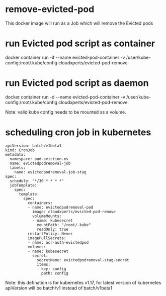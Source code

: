 # remove-evicted-pod
This docker image will run as a Job which will remove the Evicted pods


# run Evicted pod script as container
docker container run -it --name evicted-pod-container -v /user/kube-config:/root/.kube/config cloudxperts/evicted-pod-remove

# run Evicted pod script as daemon

docker container run -d --name evicted-pod-container -v /user/kube-config:/root/.kube/config cloudxperts/evicted-pod-remove

Note: valid kube config needs to be mounted as a volume.


# scheduling cron job in kubernetes

```
apiVersion: batch/v1beta1
kind: CronJob
metadata:
  namespace: pod-eviction-ns
  name: evictedpodremoval-job
  labels:
    name: evictedpodremoval-job-stag
spec:
  schedule: "*/30 * * * *"
  jobTemplate:
    spec:
      template:
        spec:
          containers:
          - name: evictedpodremoval-pod
            image: cloudxperts/evicted-pod-remove
            volumeMounts:
            - name: kubesecret
              mountPath: "/root/.kube"
              readOnly: true
          restartPolicy: Never
          imagePullSecrets:
          - name: acr-auth-evictedpod
          volumes:
          - name: kubesecret
            secret:
              secretName: evictedpodremoval-stag-secret
              items:
              - key: config
                path: config
```

Note: this defination is for kubernetes v1.17, for latest version of kubernetes apiVersion will be batch/v1 instead of batch/v1beta1
